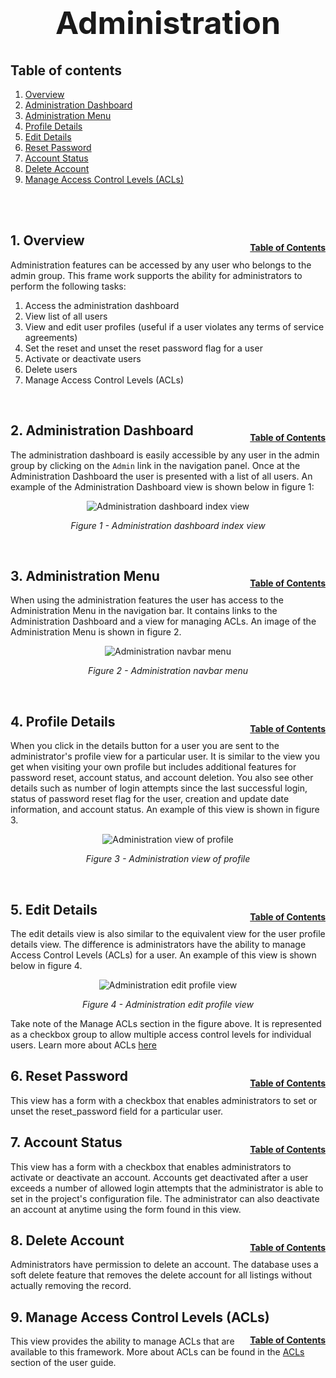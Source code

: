 <h1 style="font-size: 50px; text-align: center;">Administration</h1>

## Table of contents
1. [Overview](#overview)
2. [Administration Dashboard](#admin-dashboard)
3. [Administration Menu](#admin-menu)
4. [Profile Details](#profile-details)
5. [Edit Details](#edit-details)
6. [Reset Password](#reset-password)
7. [Account Status](#account-status)
8. [Delete Account](#delete-account)
9. [Manage Access Control Levels (ACLs)](#manage-acls)
<br>
<br>

## 1. Overview <a id="overview"></a><span style="float: right; font-size: 14px; padding-top: 15px;">[Table of Contents](#table-of-contents)</span>
Administration features can be accessed by any user who belongs to the admin group.  This frame work supports the ability for administrators to perform the following tasks:
1. Access the administration dashboard
2. View list of all users
3. View and edit user profiles (useful if a user violates any terms of service agreements)
4. Set the reset and unset the reset password flag for a user
5. Activate or deactivate users
6. Delete users
7. Manage Access Control Levels (ACLs)
<br>

## 2. Administration Dashboard <a id="admin-dashboard"></a><span style="float: right; font-size: 14px; padding-top: 15px;">[Table of Contents](#table-of-contents)</span>
The administration dashboard is easily accessible by any user in the admin group by clicking on the `Admin` link in the navigation panel.  Once at the Administration Dashboard the user is presented with a list of all users.  An example of the Administration Dashboard view is shown below in figure 1:

<div style="text-align: center;">
  <img src="assets/admin-dashboard-index.png" alt="Administration dashboard index view">
  <p style="font-style: italic;">Figure 1 - Administration dashboard index view</p>
</div>
<br>

## 3. Administration Menu <a id="admin-menu"></a><span style="float: right; font-size: 14px; padding-top: 15px;">[Table of Contents](#table-of-contents)</span>
When using the administration features the user has access to the Administration Menu in the navigation bar.  It contains links to the Administration Dashboard and a view for managing ACLs.  An image of the Administration Menu is shown in figure 2.

<div style="text-align: center;">
  <img src="assets/admin-menu.png" alt="Administration navbar menu">
  <p style="font-style: italic;">Figure 2 - Administration navbar menu</p>
</div>
<br>

## 4. Profile Details <a id="profile-details"></a><span style="float: right; font-size: 14px; padding-top: 15px;">[Table of Contents](#table-of-contents)</span>
When you click in the details button for a user you are sent to the administrator's profile view for a particular user.  It is similar to the view you get when visiting your own profile but includes additional features for password reset, account status, and account deletion.  You also see other details such as number of login attempts since the last successful login, status of password reset flag for the user, creation and update date information, and account status.  An example of this view is shown in figure 3.

<div style="text-align: center;">
  <img src="assets/admin-profile-details.png" alt="Administration view of profile">
  <p style="font-style: italic;">Figure 3 - Administration view of profile</p>
</div>
<br>

## 5. Edit Details <a id="edit-details"></a><span style="float: right; font-size: 14px; padding-top: 15px;">[Table of Contents](#table-of-contents)</span>
The edit details view is also similar to the equivalent view for the user profile details view.  The difference is administrators have the ability to manage Access Control Levels (ACLs) for a user.  An example of this view is shown below in figure 4.

<div style="text-align: center;">
  <img src="assets/admin-edit-profile.png" alt="Administration edit profile view">
  <p style="font-style: italic;">Figure 4 - Administration edit profile view</p>
</div>

Take note of the Manage ACLs section in the figure above.  It is represented as a checkbox group to allow multiple access control levels for individual users.  Learn more about ACLs [here](access_control_levels)
<br>

## 6. Reset Password <a id="reset-password"></a><span style="float: right; font-size: 14px; padding-top: 15px;">[Table of Contents](#table-of-contents)
This view has a form with a checkbox that enables administrators to set or unset the reset_password field for a particular user.
<br>

## 7. Account Status <a id="account-status"></a><span style="float: right; font-size: 14px; padding-top: 15px;">[Table of Contents](#table-of-contents)
This view has a form with a checkbox that enables administrators to activate or deactivate an account.  Accounts get deactivated after a user exceeds a number of allowed login attempts that the administrator is able to set in the project's configuration file.  The administrator can also deactivate an account at anytime using the form found in this view.
<br>

## 8. Delete Account <a id="delete-account"></a><span style="float: right; font-size: 14px; padding-top: 15px;">[Table of Contents](#table-of-contents)
Administrators have permission to delete an account.  The database uses a soft delete feature that removes the delete account for all listings without actually removing the record.
<br>

## 9. Manage Access Control Levels (ACLs) <a id="manage-acls"></a><span style="float: right; font-size: 14px; padding-top: 15px;">[Table of Contents](#table-of-contents)
This view provides the ability to manage ACLs that are available to this framework.  More about ACLs can be found in the [ACLs](access_control_levels) section of the user guide.